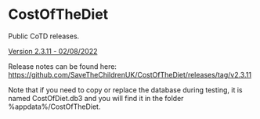 # CostOfTheDiet

Public CoTD releases.

[Version 2.3.11 - 02/08/2022](https://github.com/SaveTheChildrenUK/CostOfTheDiet/releases/download/v2.3.11/Cost-of-The-Diet-Setup-2.3.11.exe)

Release notes can be found here: https://github.com/SaveTheChildrenUK/CostOfTheDiet/releases/tag/v2.3.11

Note that if you need to copy or replace the database during testing, it is named CostOfDiet.db3 and you will find it in the folder %appdata%/CostOfTheDiet. 
